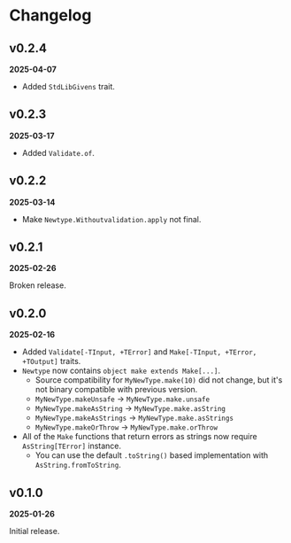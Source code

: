 # Changelog

## v0.2.4

**2025-04-07**

- Added `StdLibGivens` trait.

## v0.2.3

**2025-03-17**

- Added `Validate.of`.

## v0.2.2

**2025-03-14**

- Make `Newtype.Withoutvalidation.apply` not final.

## v0.2.1

**2025-02-26**

Broken release.

## v0.2.0

**2025-02-16**

- Added `Validate[-TInput, +TError]` and `Make[-TInput, +TError, +TOutput]` traits.
- `Newtype` now contains `object make extends Make[...]`.
    - Source compatibility for `MyNewType.make(10)` did not change, but it's not binary compatible with previous version.
    - `MyNewType.makeUnsafe` -> `MyNewType.make.unsafe`
    - `MyNewType.makeAsString` -> `MyNewType.make.asString`
    - `MyNewType.makeAsStrings` -> `MyNewType.make.asStrings`
    - `MyNewType.makeOrThrow` -> `MyNewType.make.orThrow`
- All of the `Make` functions that return errors as strings now require `AsString[TError]` instance.
    - You can use the default `.toString()` based implementation with `AsString.fromToString`. 

## v0.1.0

**2025-01-26**

Initial release.